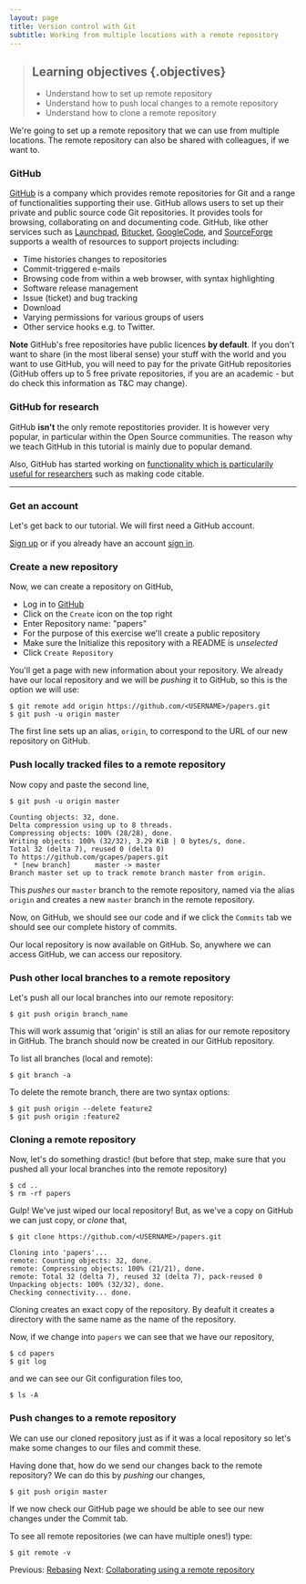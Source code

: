 ```yaml
---
layout: page
title: Version control with Git  
subtitle: Working from multiple locations with a remote repository
---
```


> ## Learning objectives {.objectives}
> * Understand how to set up remote repository
> * Understand how to push local changes to a remote repository
> * Understand how to clone a remote repository

We're going to set up a remote repository that we can use from multiple
locations. The remote repository can also be shared with colleagues, if we want
to.

### GitHub

[GitHub](http://GitHub.com) is a company which provides remote repositories for
Git and a range of functionalities supporting their use. GitHub allows users to
set up  their private and public source code Git repositories. It provides
tools for browsing, collaborating on and documenting code. GitHub, like other
services such as [Launchpad](https://launchpad.net),
[Bitucket](https://bitbucket.org), [GoogleCode](http://code.google.com), and
[SourceForge](http://sourceforge.net) supports a wealth of resources to support
projects including:

* Time histories changes to repositories 
* Commit-triggered e-mails 
* Browsing code from within a web browser, with syntax highlighting 
* Software release management 
* Issue (ticket) and bug tracking 
* Download 
* Varying permissions for various groups of users 
* Other service hooks e.g. to Twitter.

**Note**  GitHub's free repositories have public licences **by default**. If
you don't want to share (in the most liberal sense) your stuff with the world
and you want to use GitHub, you will need to pay for the
private GitHub repositories (GitHub offers up to 5 free private repositories,
if you are an academic - but do check this information as T&C may change).

### GitHub for research 
GitHub **isn't** the only remote repostitories provider. It is however very popular, 
in particular within the Open Source communities. The reason why we teach GitHub 
in this tutorial is mainly due to popular demand. 

Also, GitHub has started working on [functionality which is particularily useful
for researchers](https://github.com/blog/1840-improving-github-for-sciences)
such as making code citable.

---

### Get an account

Let's get back to our tutorial. We will first need a GitHub account.

[Sign up](https://GitHub.com) or if you already have an account [sign
in](https://GitHub.com). 

### Create a new repository

Now, we can create a repository on GitHub,

* Log in to [GitHub](https://GitHub.com/) 
* Click on the `Create` icon on the top right 
* Enter Repository name: "papers"
* For the purpose of this exercise we'll create a public repository 
* Make sure the Initialize this repository with a README is *unselected* 
* Click `Create Repository`

You'll get a page with new information about your repository. We already have
our local repository and we will be *pushing* it to GitHub, so this is the
option we will use:

```{.bash}
$ git remote add origin https://github.com/<USERNAME>/papers.git 
$ git push -u origin master
```

The first line sets up an alias, `origin`, to correspond to the URL of our
new repository on GitHub.


### Push locally tracked files to a remote repository

Now copy and paste the second line,

```{.bash}
$ git push -u origin master 
```
```{.output}
Counting objects: 32, done.
Delta compression using up to 8 threads.
Compressing objects: 100% (28/28), done.
Writing objects: 100% (32/32), 3.29 KiB | 0 bytes/s, done.
Total 32 (delta 7), reused 0 (delta 0)
To https://github.com/gcapes/papers.git
 * [new branch]      master -> master
Branch master set up to track remote branch master from origin.
```

This *pushes* our `master` branch to the remote repository, named via the alias
`origin` and creates a new `master` branch in the remote repository.

Now, on GitHub, we should see our code and if we click the `Commits` tab we should see
our complete history of commits.  

Our local repository is now available on GitHub. So, anywhere we can access
GitHub, we can access our repository.


### Push other local branches to a remote repository
  
Let's push all our local branches into our remote repository:

```{.bash}
$ git push origin branch_name
```
    
This will work assumig that 'origin' is still an alias for our remote
repository in GitHub. The branch should now be created in our GitHub
repository.    

To list all branches (local and remote):

```{.bash}
$ git branch -a
```
    
To delete the remote branch, there are two syntax options:

```{.bash}
$ git push origin --delete feature2
$ git push origin :feature2
```


### Cloning a remote repository

Now, let's do something drastic! (but before that step, make sure that you
pushed all your local branches into the remote repository)

```{.bash}
$ cd .. 
$ rm -rf papers
```

Gulp! We've just wiped our local repository! But, as we've a copy on GitHub we
can just copy, or *clone* that,

```{.bash}
$ git clone https://github.com/<USERNAME>/papers.git 
```
```{.output}
Cloning into 'papers'...
remote: Counting objects: 32, done.
remote: Compressing objects: 100% (21/21), done.
remote: Total 32 (delta 7), reused 32 (delta 7), pack-reused 0
Unpacking objects: 100% (32/32), done.
Checking connectivity... done.
```

Cloning creates an exact copy of the repository. By deafult it creates
a directory with the same name as the name of the repository. 

Now, if we change into `papers` we can see that we have our repository,

```{.bash}    
$ cd papers 
$ git log
```
and we can see our Git configuration files too,

```{.bash}    
$ ls -A
```

### Push changes to a remote repository

We can use our cloned repository just as if it was a local repository so let's
make some changes to our files and commit these.

Having done that, how do we send our changes back to the remote repository? We
can do this by *pushing* our changes,

```{.bash}
$ git push origin master
```

If we now check our GitHub page we should be able to see our new changes under
the Commit tab.

To see all remote repositories (we can have multiple ones!) type:
	
```{.bash}
$ git remote -v
```
Previous: [Rebasing](07-rebasing.html) Next: [Collaborating using a remote
repository](09-remote-collaboration.html)
